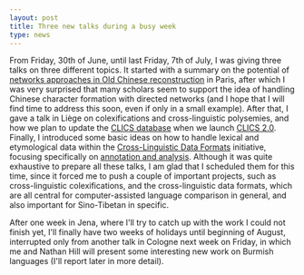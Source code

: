 ```yaml
---
layout: post
title: Three new talks during a busy week 
type: news
---
```


From Friday, 30th of June, until last Friday, 7th of July, I was giving three talks on three different topics. It started with a summary on the potential of [networks approaches in Old Chinese reconstruction](https://speakerdeck.com/lingulist/network-approaches-to-old-chinese-reconstruction) in Paris, after which I was very surprised that many scholars seem to support the idea of handling Chinese character formation with directed networks (and I hope that I will find time to address this soon, even if only in a small example). After that, I gave a talk in Liège on colexifications and cross-linguistic polysemies, and how we plan to update the [CLICS database](http://clics.lingpy.org) when we launch [CLICS 2.0]( https://speakerdeck.com/lingulist/clics-2-dot-0-towards-and-improved-handling-of-cross-linguistic-colexification-patterns). Finally, I introduced some basic ideas on how to handle lexical and etymological data within the [Cross-Linguistic Data Formats](http://cldf.clld.org) initiative, focusing specifically on [annotation and analysis](https://speakerdeck.com/lingulist/annotation-and-analysis-of-cross-linguistic-lexical-data-in-historical-linguistics). Although it was quite exhaustive to prepare all these talks, I am glad that I scheduled them for this time, since it forced me to push a couple of important projects, such as cross-linguistic colexifications, and the cross-linguistic data formats, which are all central for computer-assisted language comparison in general, and also important for Sino-Tibetan in specific.

After one week in Jena, where I'll try to catch up with the work I could not finish yet, I'll finally have two weeks of holidays until beginning of August, interrupted only from another talk in Cologne next week on Friday, in which me and Nathan Hill will present some interesting new work on Burmish languages (I'll report later in more detail).


